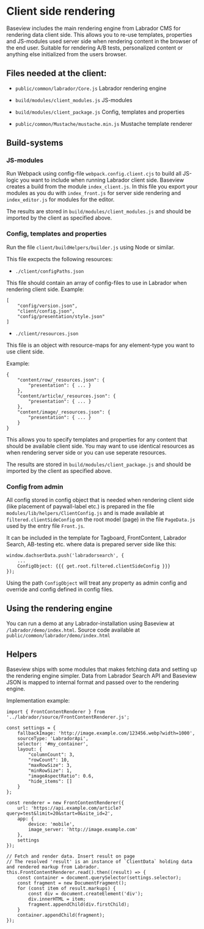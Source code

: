 # Client side rendering
Baseview includes the main rendering engine from Labrador CMS for rendering data client side.
This allows you to re-use templates, properties and JS-modules used server side when rendering content in the browser of the end user.
Suitable for rendering A/B tests, personalized content or anything else initialized from the users browser.

## Files needed at the client:
- `public/common/labrador/Core.js`
Labrador rendering engine

- `build/modules/client_modules.js`
JS-modules

- `build/modules/client_package.js`
Config, templates and properties

- `public/common/Mustache/mustache.min.js`
Mustache template renderer

## Build-systems

### JS-modules

Run Webpack using config-file `webpack.config.client.cjs` to build all JS-logic you want to include when running Labrador client side.
Baseview creates a build from the module `index_client.js`. In this file you export your modules as you du with `index_front.js` for server side rendering and `index_editor.js` for modules for the editor.

The results are stored in `build/modules/client_modules.js` and should be imported by the client as specified above.

### Config, templates and properties

Run the file `client/buildHelpers/builder.js` using Node or similar.

This file excpects the following resources:
- `./client/configPaths.json`

This file should contain an array of config-files to use in Labrador when rendering client side. Example:
```
[
    "config/version.json",
    "client/config.json",
    "config/presentation/style.json"
]
```

- `./client/resources.json`

This file is an object with resource-maps for any element-type you want to use client side.

Example:
```
{
    "content/row/_resources.json": {
        "presentation": { ... }
    },
    "content/article/_resources.json": {
        "presentation": { ... }
    },
    "content/image/_resources.json": {
        "presentation": { ... }
    }
}
```
This allows you to specify templates and properties for any content that should be available client side. You may want to use identical resources as when rendering server side or you can use seperate resources.

The results are stored in `build/modules/client_package.js` and should be imported by the client as specified above.

### Config from admin
All config stored in config object that is needed when rendering client side (like placement of paywall-label etc.) is prepared in the file `modules/lib/helpers/ClientConfig.js` and is made available at `filtered.clientSideConfig` on the root model (page) in the file `PageData.js` used by the entry file `Front.js`.

It can be included in the template for Tagboard, FrontContent, Labrador Search, AB-testing etc. where data is prepared server side like this:
```
window.dachserData.push('labradorsearch', {
    ...
    ConfigObject: {{{ get.root.filtered.clientSideConfig }}}
});
```
Using the path `ConfigObject` will treat any property as admin config and override and config defined in config files.


## Using the rendering engine

You can run a demo at any Labrador-installation using Baseview at `/labrador/demo/index.html`.
Source code available at `public/common/labrador/demo/index.html`

## Helpers
Baseview ships with some modules that makes fetching data and setting up the rendering engine simpler.
Data from Labrador Search API and Baseview JSON is mapped to internal format and passed over to the rendering engine.

Implementation example:
```
import { FrontContentRenderer } from '../labrador/source/FrontContentRenderer.js';

const settings = {
    fallbackImage: 'http://image.example.com/123456.webp?width=1000',
    sourceType: 'LabradorApi',
    selector: '#my_container',
    layout: {
        "columnCount": 3,
        "rowCount": 10,
        "maxRowSize": 3,
        "minRowSize": 1,
        "imageAspectRatio": 0.6,
        "hide_items": []
    }
};

const renderer = new FrontContentRenderer({
    url: 'https://api.example.com/article?query=test&limit=20&start=0&site_id=2',
    app: {
        device: 'mobile',
        image_server: 'http://image.example.com'
    },
    settings
});

// Fetch and render data. Insert result on page
// The resolved 'result' is an instance of `ClientData` holding data and rendered markup from Labrador.
this.FrontContentRenderer.read().then((result) => {
    const container = document.querySelector(settings.selector);
    const fragment = new DocumentFragment();
    for (const item of result.markups) {
        const div = document.createElement('div');
        div.innerHTML = item;
        fragment.appendChild(div.firstChild);
    }
    container.appendChild(fragment);
});
```